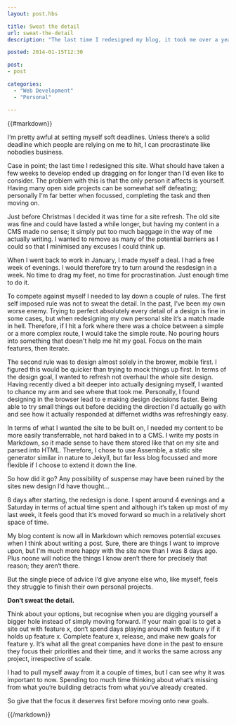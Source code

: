 ```yaml
---
layout: post.hbs

title: Sweat the detail
url: sweat-the-detail
description: "The last time I redesigned my blog, it took me over a year to have something to show for it. This time I gave myself a week."

posted: 2014-01-15T12:30

post:
- post

categories:
  - "Web Development"
  - "Personal"

---
```


{{#markdown}}

I‘m pretty awful at setting myself soft deadlines.  Unless there‘s a solid deadline which people are relying on me to hit, I can procrastinate like nobodies business.

Case in point; the last time I redesigned this site.  What should have taken a few weeks to develop ended up dragging on for longer than I‘d even like to consider.  The problem with this is that the only person it affects is yourself.  Having many open side projects can be somewhat self defeating; personally I‘m far better when focussed, completing the task and then moving on.

Just before Christmas I decided it was time for a site refresh.  The old site was fine and could have lasted a while longer, but having my content in a CMS made no sense; it simply put too much baggage in the way of me actually writing.  I wanted to remove as many of the potential barriers as I could so that I minimised any excuses I could think up.

When I went back to work in January, I made myself a deal. I had a free week of evenings. I would therefore try to turn around the resdesign in a week. No time to drag my feet, no time for procrastination. Just enough time to do it.

To compete against myself I needed to lay down a couple of rules.  The first self imposed rule was not to sweat the detail.  In the past, I‘ve been my own worse enemy. Trying to perfect absolutely every detail of a design is fine in some cases, but when redesigning my own personal site it‘s a match made in hell.  Therefore, if I hit a fork where there was a choice between a simple or a more complex route, I would take the simple route.  No pouring hours into something that doesn't help me hit my goal. Focus on the main features, then iterate.

The second rule was to design almost solely in the brower, mobile first.  I figured this would be quicker than trying to mock things up first.  In terms of the design goal, I wanted to refresh not overhaul the whole site design.  Having recently dived a bit deeper into actually designing myself, I wanted to chance my arm and see where that took me.  Personally, I found designing in the browser lead to e making design decisions faster.  Being able to try small things out before deciding the direction I'd actually go with and see how it actually responded at differnet widths was refreshingly easy.


In terms of what I wanted the site to be built on, I needed my content to be more easily transferrable, not hard baked in to a CMS.  I write my posts in Markdown, so it made sense to have them stored like that on my site and parsed into HTML.  Therefore, I chose to use Assemble, a static site generator similar in nature to Jekyll, but far less blog focussed and more flexible if I choose to extend it down the line.

So how did it go? Any possibility of suspense may have been ruined by the sites new design I‘d have thought…

8 days after starting, the redesign is done. I spent around 4 evenings and a Saturday in terms of actual time spent and although it‘s taken up most of my last week, it feels good that it‘s moved forward so much in a relatively short space of time.

My blog content is now all in Markdown which removes potential excuses when I think about writing a post.  Sure, there are things I want to improve upon, but I'm much more happy with the site now than I was 8 days ago. Plus noone will notice the things I know aren‘t there for precisely that reason; they aren‘t there.

But the single piece of advice I‘d give anyone else who, like myself, feels they struggle to finish their own personal projects.

**Don‘t sweat the detail.**

Think about your options, but recognise when you are digging yourself a bigger hole instead of simply moving forward.  If your main goal is to get a site out with feature x, don‘t spend days playing around with feature y if it holds up feature x.  Complete feature x, release, and make new goals for feature y.  It‘s what all the great companies have done in the past to ensure they focus their priorities and their time, and it works the same across any project, irrespective of scale.

I had to pull myself away from it a couple of times, but I can see why it was important to now.  Spending too much time thinking about what‘s missing from what you‘re building detracts from what you‘ve already created.

So give that the focus it deserves first before moving onto new goals.

{{/markdown}}